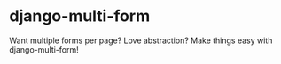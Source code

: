 django-multi-form
=================

Want multiple forms per page? Love abstraction? Make things easy with django-multi-form!